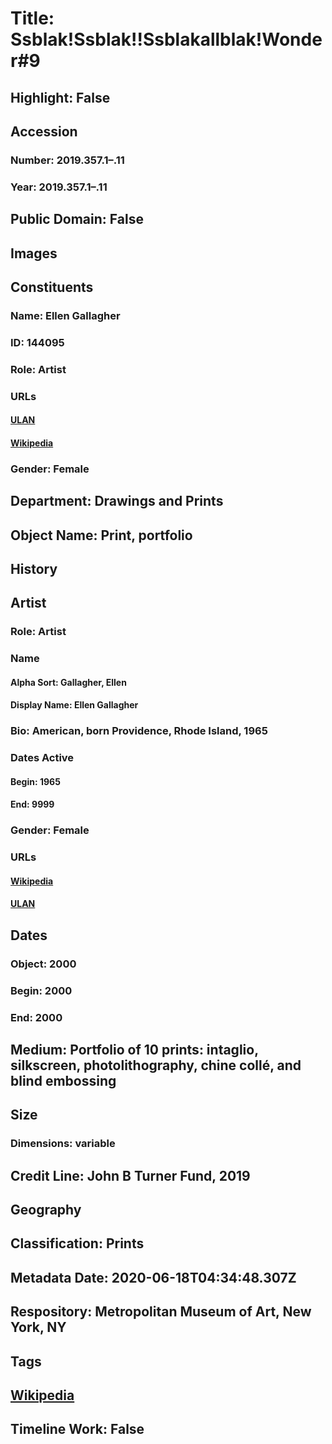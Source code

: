 # Title: Ssblak!Ssblak!!Ssblakallblak!Wonder#9
## Highlight: False
## Accession
### Number: 2019.357.1–.11
### Year: 2019.357.1–.11
## Public Domain: False
## Images
## Constituents
### Name: Ellen Gallagher
### ID: 144095
### Role: Artist
### URLs
#### [ULAN](http://vocab.getty.edu/page/ulan/500126100)
#### [Wikipedia](https://www.wikidata.org/wiki/Q4132681)
### Gender: Female
## Department: Drawings and Prints
## Object Name: Print, portfolio
## History
## Artist
### Role: Artist
### Name
#### Alpha Sort: Gallagher, Ellen
#### Display Name: Ellen Gallagher
### Bio: American, born Providence, Rhode Island, 1965
### Dates Active
#### Begin: 1965
#### End: 9999
### Gender: Female
### URLs
#### [Wikipedia](https://www.wikidata.org/wiki/Q4132681)
#### [ULAN](http://vocab.getty.edu/page/ulan/500126100)
## Dates
### Object: 2000
### Begin: 2000
### End: 2000
## Medium: Portfolio of 10 prints: intaglio, silkscreen, photolithography, chine collé, and blind embossing
## Size
### Dimensions: variable
## Credit Line: John B Turner Fund, 2019
## Geography
## Classification: Prints
## Metadata Date: 2020-06-18T04:34:48.307Z
## Respository: Metropolitan Museum of Art, New York, NY
## Tags
## [Wikipedia](https://www.wikidata.org/wiki/Q96358161)
## Timeline Work: False